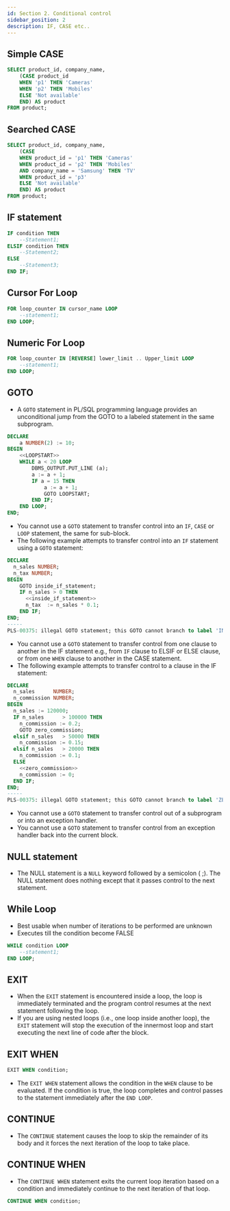```yaml
---
id: Section 2. Conditional control
sidebar_position: 2
description: IF, CASE etc..
---
```


## Simple CASE

```sql
SELECT product_id, company_name,
    (CASE product_id
    WHEN 'p1' THEN 'Cameras'
    WHEN 'p2' THEN 'Mobiles'
    ELSE 'Not available'
    END) AS product
FROM product;
```

## Searched CASE

```sql
SELECT product_id, company_name,
    (CASE
    WHEN product_id = 'p1' THEN 'Cameras'
    WHEN product_id = 'p2' THEN 'Mobiles'
    AND company_name = 'Samsung' THEN 'TV'
    WHEN product_id = 'p3'
    ELSE 'Not available'
    END) AS product
FROM product;
```

## IF statement

```sql
IF condition THEN
    --Statement1;
ELSIF condition THEN
    --Statement2;
ELSE
    --Statement3;
END IF;
```

## Cursor For Loop

```sql
FOR loop_counter IN cursor_name LOOP
    --statement1;
END LOOP;
```

## Numeric For Loop

```sql
FOR loop_counter IN [REVERSE] lower_limit .. Upper_limit LOOP
    --statement1;
END LOOP;
```

## GOTO

- A `GOTO` statement in PL/SQL programming language provides an unconditional jump from the GOTO to a labeled statement in the same subprogram.

```sql
DECLARE
    a NUMBER(2) := 10;
BEGIN
    <<LOOPSTART>>
    WHILE a < 20 LOOP
        DBMS_OUTPUT.PUT_LINE (a);
        a := a + 1;
        IF a = 15 THEN
            a := a + 1;
            GOTO LOOPSTART;
        END IF;
    END LOOP;
END;
```

- You cannot use a `GOTO` statement to transfer control into an `IF`, `CASE` or `LOOP` statement, the same for sub-block.
- The following example attempts to transfer control into an `IF` statement using a `GOTO` statement:

```sql
DECLARE
  n_sales NUMBER;
  n_tax NUMBER;
BEGIN
    GOTO inside_if_statement;
    IF n_sales > 0 THEN
      <<inside_if_statement>>
      n_tax  := n_sales * 0.1;
    END IF;
END;
-----
PLS-00375: illegal GOTO statement; this GOTO cannot branch to label 'INSIDE_IF_STATEMENT'
```

- You cannot use a `GOTO` statement to transfer control from one clause to another in the IF statement e.g., from `IF` clause to ELSIF or ELSE clause, or from one `WHEN` clause to another in the CASE statement.
- The following example attempts to transfer control to a clause in the IF statement:

```sql
DECLARE
  n_sales      NUMBER;
  n_commission NUMBER;
BEGIN
  n_sales := 120000;
  IF n_sales      > 100000 THEN
    n_commission := 0.2;
    GOTO zero_commission;
  elsif n_sales   > 50000 THEN
    n_commission := 0.15;
  elsif n_sales   > 20000 THEN
    n_commission := 0.1;
  ELSE
    <<zero_commission>>
    n_commission := 0;
  END IF;
END;
-----
PLS-00375: illegal GOTO statement; this GOTO cannot branch to label 'ZERO_COMMISSION'
```

- You cannot use a `GOTO` statement to transfer control out of a subprogram or into an exception handler.
- You cannot use a `GOTO` statement to transfer control from an exception handler back into the current block.

## NULL statement

- The NULL statement is a `NULL` keyword followed by a semicolon ( ;). The NULL statement does nothing except that it passes control to the next statement.

## While Loop

- Best usable when number of iterations to be performed are unknown
- Executes till the condition become FALSE

```sql
WHILE condition LOOP
    --statement1;
END LOOP;
```

## EXIT

- When the `EXIT` statement is encountered inside a loop, the loop is immediately terminated and the program control resumes at the next statement following the loop.
- If you are using nested loops (i.e., one loop inside another loop), the `EXIT` statement will stop the execution of the innermost loop and start executing the next line of code after the block.

## EXIT WHEN

```sql
EXIT WHEN condition;
```

- The `EXIT WHEN` statement allows the condition in the `WHEN` clause to be evaluated. If the condition is true, the loop completes and control passes to the statement immediately after the `END LOOP`.

## CONTINUE

- The `CONTINUE` statement causes the loop to skip the remainder of its body and it forces the next iteration of the loop to take place.

## CONTINUE WHEN

- The `CONTINUE WHEN` statement exits the current loop iteration based on a condition and immediately continue to the next iteration of that loop.

```sql
CONTINUE WHEN condition;
```
